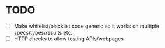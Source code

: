# TODO

* [ ] Make whitelist/blacklist code generic so it works on multiple specs/types/results
  etc.
* [ ] HTTP checks to allow testing APIs/webpages
